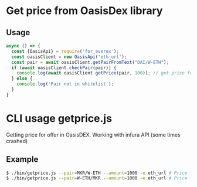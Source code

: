 # Get price from OasisDex library
## Usage
```javascript
async () => {
  const {OasisApi} = require('for_everex');
  const oasisClient = new OasisApi("eth_url");
  const pair = await oasisClient.getPairFromText("DAI/W-ETH");
  if (await oasisClient.checkPair(pair)) {
    console.log(await oasisClient.getPrice(pair, 100)); // get price for 100 W-ETH from DAI
  } else {
    console.log('Pair not in whitelist');
  }
}
```
# CLI usage getprice.js
Getting price for offer in OasisDEX. Working with infura API (some times crashed)

## Example

```bash
$ ./bin/getprice.js --pair=MKR/W-ETH --amount=1000 -e eth_url # Price for buy 1000 W-ETH for MKR
$ ./bin/getprice.js --pair=W-ETH/MKR --amount=1000 -e eth_url # Price for buy 1000 MKR for W-ETH
```

